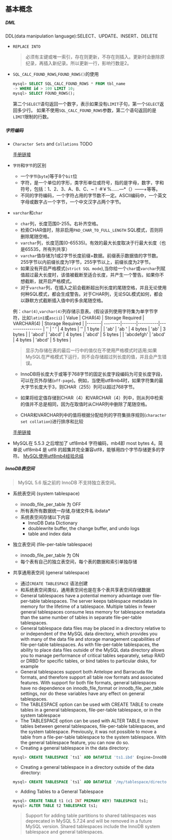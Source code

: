 ## 基本概念

##### DML
  DDL(data manipulation language):SELECT、UPDATE、INSERT、DELETE

* `REPLACE INTO` 

  > 必须有主键或唯一索引，存在则更新，不存在则插入。更新时会删除原纪录，再插入新纪录。所以更新一行，影响行数是2。

* `SQL_CALC_FOUND_ROWS`,`FOUND_ROWS()`的使用

  ```sql
  mysql> SELECT SQL_CALC_FOUND_ROWS * FROM tbl_name
  -> WHERE id > 100 LIMIT 10;
  mysql> SELECT FOUND_ROWS();
  ```
  第二个`SELECT`语句返回一个数字，表示如果没有`LIMIT`子句，第一个`SELECT`返回多少行。
  如果不使用`SQL_CALC_FOUND_ROWS`参数，第二个语句返回的是`LIMIT`限制的行数。

##### 

##### 字符编码
* `Character Sets` and `Collations`
TODO

  [手册链接](https://dev.mysql.com/doc/refman/8.0/en/charset.html)

* `字符`和`字节`的区别
  - 一个`字节`(`byte`)等于8个`bit`位
  - 字符，是一个单位的字形，类字形单位或符号，指的是字母，数字，字和符号，包括：1、2、3、A、B、C、~！·#￥%……—*（）——+等等。
  - 不同的字符编码，一个字符占用的字节数不一定。ASCII编码中，一个英文字母或数字占一个字节，一个中文汉字占两个字节。

* `varchar`和`char`
  - `char`列，长度范围0-255。右补齐空格。
  - 检索CHAR值时，除非启用`PAD_CHAR_TO_FULL_LENGTH` SQL模式，否则将删除尾随空格。
  - `varchar`列，长度范围(0-65535)。有效的最大长度取决于行最大长度（也是65535，所有列共享）
  - `varchar`值存储为1或2字节长度前缀+数据。前缀表示数据值的字节数。255字节以内前缀长度为1字节，255字节以上，前缀长度为2字节。
  - 如果没有开启严格模式(`strict SQL mode`),当你给一个`char`或`varchar`列赋值超过最大长度时，该值被截断至适合长度，并产生一个警告。如果你不想截断，就开启严格模式。
  - 对于`varchar`列，在插入之前会截断超出列长度的尾随空格，并且无论使用何种SQL模式，都会生成警告。对于CHAR列，无论SQL模式如何，都会以静默方式截断插入值中的多余尾随空格。
  
  例：`char(4)`,`varchar(4)`列存储示意表。(假设该列使用字符集为单字节字符，比如`latin1`或`ascii`)
  | Value |	CHAR(4) |	Storage Required |	VARCHAR(4) |	Storage Required |
  |-------| --------|-------|----------|-----------------
  | '' |	'    ' |	4 bytes |	'' |	1 byte |
  | 'ab' |	'ab  ' |	4 bytes |	'ab' |	3 bytes |
  | 'abcd' |	'abcd' |	4 bytes |	'abcd' |	5 bytes |
  | 'abcdefgh' |	'abcd' |	4 bytes |	'abcd' |	5 bytes |
  > 显示为存储在表的最后一行中的值仅在不使用严格模式时适用;如果MySQL在严格模式下运行，则不会存储超过列长度的值，并且会产生错误。

  - InnoDB将长度大于或等于768字节的固定长度字段编码为可变长度字段，可以在页外存储(`off-page`)。例如，当使用utf8mb4时，如果字符集的最大字节长度大于3，则CHAR（255）列可以超过768字节。

  - 如果将给定值存储到CHAR（4）和VARCHAR（4）列中，则从列中检索的值并不总是相同，因为在取值时从CHAR列中删除了尾随空格。

  - CHAR和VARCHAR列中的值将根据分配给列的字符集排序规则(`character set collation`)进行排序和比较

  [手册链接](https://dev.mysql.com/doc/refman/8.0/en/char.html)


* MySQL在 5.5.3 之后增加了 utf8mb4 字符编码，mb4即 most bytes 4。简单说 utf8mb4 是 utf8 的超集并完全兼容utf8，能够用四个字节存储更多的字符。
[MySQL使用utf8mb4经验总结](http://seanlook.com/2016/10/23/mysql-utf8mb4/)

##### InnoDB表空间
> MySQL 5.6 版之前的 InnoDB 不支持独立表空间。

* 系统表空间 (system tablespace)
    - innodb_file_per_table 为 OFF
    - 所有表所有数据统一存储,存储文件名 ibdata*
    - 系统表空间存储以下内容
        - InnoDB Data Dictionary
        - doublewrite buffer, the change buffer, and undo logs
        - table and index data

* 独立表空间 (file-per-table tablespace)
    - innodb_file_per_table 为 ON
    - 每个表有自己的独立表空间，每个表的数据和索引单独存储

* 共享通用表空间 (general tablespace)
    - 通过`CREATE TABLESPACE` 语法创建
    - 和系统表空间类似，通用表空间也是在多个表共享表空间存储数据
    - General tablespaces have a potential memory advantage over file-per-table tablespaces. The server keeps tablespace metadata in memory for the lifetime of a tablespace. Multiple tables in fewer general tablespaces consume less memory for tablespace metadata than the same number of tables in separate file-per-table tablespaces.
    - General tablespace data files may be placed in a directory relative to or independent of the MySQL data directory, which provides you with many of the data file and storage management capabilities of file-per-table tablespaces. As with file-per-table tablespaces, the ability to place data files outside of the MySQL data directory allows you to manage performance of critical tables separately, setup RAID or DRBD for specific tables, or bind tables to particular disks, for example
    - General tablespaces support both Antelope and Barracuda file formats, and therefore support all table row formats and associated features. With support for both file formats, general tablespaces have no dependence on innodb_file_format or innodb_file_per_table settings, nor do these variables have any effect on general tablespaces.
    - The TABLESPACE option can be used with CREATE TABLE to create tables in a general tablespaces, file-per-table tablespace, or in the system tablespace
    - The TABLESPACE option can be used with ALTER TABLE to move tables between general tablespaces, file-per-table tablespaces, and the system tablespace. Previously, it was not possible to move a table from a file-per-table tablespace to the system tablespace. With the general tablespace feature, you can now do so.
    - Creating a general tablespace in the data directory:
    ```sql
    mysql> CREATE TABLESPACE `ts1` ADD DATAFILE 'ts1.ibd' Engine=InnoDB;
    ```
    - Creating a general tablespace in a directory outside of the data directory:
    ```sql
    mysql> CREATE TABLESPACE `ts1` ADD DATAFILE '/my/tablespace/directory/ts1.ibd' Engine=InnoDB;
    ```
    - Adding Tables to a General Tablespace
    ```sql
    mysql> CREATE TABLE t1 (c1 INT PRIMARY KEY) TABLESPACE ts1;
    mysql> ALTER TABLE t2 TABLESPACE ts1;
    ```

    > Support for adding table partitions to shared tablespaces was deprecated in MySQL 5.7.24 and will be removed in a future MySQL version. Shared tablespaces include the InnoDB system tablespace and general tablespaces.
